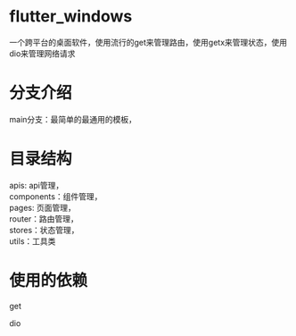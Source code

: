 # flutter_windows

一个跨平台的桌面软件，使用流行的get来管理路由，使用getx来管理状态，使用dio来管理网络请求

# 分支介绍

main分支：最简单的最通用的模板，

# 目录结构

apis: api管理，  
components：组件管理，  
pages: 页面管理，  
router：路由管理，  
stores：状态管理，  
utils：工具类

# 使用的依赖

get

dio
